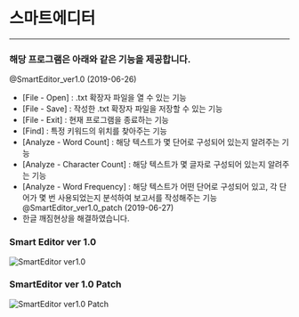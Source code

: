 # 스마트에디터

-----

### 해당 프로그램은 아래와 같은 기능을 제공합니다.
@SmartEditor_ver1.0 (2019-06-26)
- [File - Open] : .txt 확장자 파일을 열 수 있는 기능
- [File - Save] : 작성한 .txt 확장자 파일을 저장할 수 있는 기능
- [File - Exit] : 현재 프로그램을 종료하는 기능
- [Find] : 특정 키워드의 위치를 찾아주는 기능
- [Analyze - Word Count] : 해당 텍스트가 몇 단어로 구성되어 있는지 알려주는 기능
- [Analyze - Character Count] : 해당 텍스트가 몇 글자로 구성되어 있는지 알려주는 기능
- [Analyze - Word Frequency] : 해당 텍스트가 어떤 단어로 구성되어 있고, 각 단어가 몇 번 사용되었는지 분석하여 보고서를 작성해주는 기능
@SmartEditor_ver1.0_patch (2019-06-27)
- 한글 깨짐현상을 해결하였습니다.

### Smart Editor ver 1.0
![SmartEditor ver1.0](https://github.com/DustinYook/Project_SmartEditor/blob/master/image/SmartEditor.gif)

### SmartEditor ver 1.0 Patch
![SmartEditor ver1.0 Patch](https://github.com/DustinYook/Project_SmartEditor/blob/master/image/Patch.gif)
